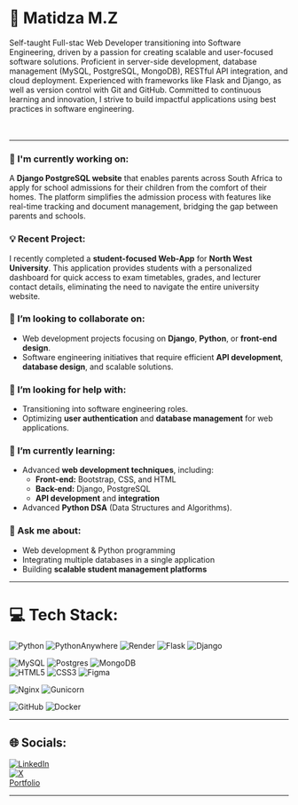 # 💫 Matidza M.Z  

Self-taught Full-stac Web Developer transitioning into Software Engineering, driven by a passion for creating scalable and user-focused software solutions. Proficient in server-side development, database management (MySQL, PostgreSQL, MongoDB), RESTful API integration, and cloud deployment. Experienced with frameworks like Flask and Django, as well as version control with Git and GitHub. Committed to continuous learning and innovation, I strive to build impactful applications using best practices in software engineering.  
<br/><br/>

---

### 🔭 I'm currently working on:  
A **Django PostgreSQL website** that enables parents across South Africa to apply for school admissions for their children from the comfort of their homes. The platform simplifies the admission process with features like real-time tracking and document management, bridging the gap between parents and schools.  

### 💡 Recent Project:  
I recently completed a **student-focused Web-App** for **North West University**. This application provides students with a personalized dashboard for quick access to exam timetables, grades, and lecturer contact details, eliminating the need to navigate the entire university website.  

### 👯 I’m looking to collaborate on:  
- Web development projects focusing on **Django**, **Python**, or **front-end design**.  
- Software engineering initiatives that require efficient **API development**, **database design**, and scalable solutions.  

### 🤝 I’m looking for help with:  
- Transitioning into software engineering roles.  
- Optimizing **user authentication** and **database management** for web applications.  

### 🌱 I’m currently learning:  
- Advanced **web development techniques**, including:  
  - **Front-end:** Bootstrap, CSS, and HTML  
  - **Back-end:** Django, PostgreSQL  
  - **API development** and **integration**  
- Advanced **Python DSA** (Data Structures and Algorithms).  

### 💬 Ask me about:  
- Web development & Python programming  
- Integrating multiple databases in a single application  
- Building **scalable student management platforms**  

---

# 💻 Tech Stack:  

![Python](https://img.shields.io/badge/python-3670A0?style=for-the-badge&logo=python&logoColor=ffdd54) 
![PythonAnywhere](https://img.shields.io/badge/pythonanywhere-%232F9FD7.svg?style=for-the-badge&logo=pythonanywhere&logoColor=151515)
![Render](https://img.shields.io/badge/Render-%46E3B7.svg?style=for-the-badge&logo=render&logoColor=white)
![Flask](https://img.shields.io/badge/flask-%23000.svg?style=for-the-badge&logo=flask&logoColor=white)
![Django](https://img.shields.io/badge/django-%23092E20.svg?style=for-the-badge&logo=django&logoColor=white)  

![MySQL](https://img.shields.io/badge/mysql-4479A1.svg?style=for-the-badge&logo=mysql&logoColor=white)
![Postgres](https://img.shields.io/badge/postgres-%23316192.svg?style=for-the-badge&logo=postgresql&logoColor=white)
![MongoDB](https://img.shields.io/badge/MongoDB-%234ea94b.svg?style=for-the-badge&logo=mongodb&logoColor=white)  
![HTML5](https://img.shields.io/badge/html5-%23E34F26.svg?style=for-the-badge&logo=html5&logoColor=white)
![CSS3](https://img.shields.io/badge/css3-%231572B6.svg?style=for-the-badge&logo=css3&logoColor=white)
![Figma](https://img.shields.io/badge/figma-%23F24E1E.svg?style=for-the-badge&logo=figma&logoColor=white)  

![Nginx](https://img.shields.io/badge/nginx-%23009639.svg?style=for-the-badge&logo=nginx&logoColor=white)
![Gunicorn](https://img.shields.io/badge/gunicorn-%298729.svg?style=for-the-badge&logo=gunicorn&logoColor=white)  

![GitHub](https://img.shields.io/badge/github-%23121011.svg?style=for-the-badge&logo=github&logoColor=white) 
![Docker](https://img.shields.io/badge/docker-%230db7ed.svg?style=for-the-badge&logo=docker&logoColor=white)  

---

## 🌐 Socials:  

[![LinkedIn](https://img.shields.io/badge/LinkedIn-%230077B5.svg?logo=linkedin&logoColor=white)](https://linkedin.com/in/https://www.linkedin.com/in/muwevho-m-z/)  
[![X](https://img.shields.io/badge/X-black.svg?logo=X&logoColor=white)](https://x.com/https://twitter.com/DLTA_Capital)  
[Portfolio](https://matidza.w3spaces.com/index.html)  

---  


<!--
## 🏆 GitHub Trophies
![](https://github-profile-trophy.vercel.app/?username=matidza&theme=radical&no-frame=false&no-bg=true&margin-w=4)

---
[![](https://visitcount.itsvg.in/api?id=matidza&icon=0&color=0)](https://visitcount.itsvg.in)-->

<!-- Proudly created with GPRM ( https://gprm.itsvg.in ) -->



